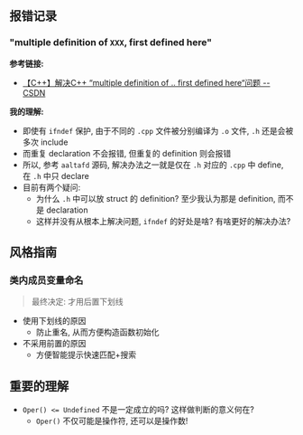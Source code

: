 ## 报错记录

### "multiple definition of `XXX`, first defined here"

**参考链接:**
- [【C++】解决C++ “multiple definition of .. first defined here“问题 -- CSDN](https://blog.csdn.net/qq_44886213/article/details/124586164)

**我的理解:**
- 即使有 `ifndef` 保护, 由于不同的 `.cpp` 文件被分别编译为 `.o` 文件, `.h` 还是会被多次 include
- 而重复 declaration 不会报错, 但重复的 definition 则会报错
- 所以, 参考 `aaltafd` 源码, 解决办法之一就是仅在 `.h` 对应的 `.cpp` 中 define, 在 `.h` 中只 declare
- 目前有两个疑问:
    - 为什么 `.h` 中可以放 struct 的 definition? 至少我认为那是 definition, 而不是 declaration
    - 这样并没有从根本上解决问题, `ifndef` 的好处是啥? 有啥更好的解决办法?

## 风格指南

### 类内成员变量命名

> 最终决定: 才用后置下划线

- 使用下划线的原因
    - 防止重名, 从而方便构造函数初始化
- 不采用前置的原因
    - 方便智能提示快速匹配+搜索

## 重要的理解

- `Oper() <= Undefined` 不是一定成立的吗? 这样做判断的意义何在?
    - `Oper()` 不仅可能是操作符, 还可以是操作数!